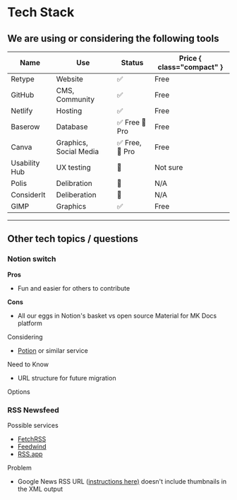 # Tech Stack

## We are using or considering the following tools

Name   | Use | Status | Price \{ class="compact" }
---    | --- | --- | ---
Retype | Website | ✅ | Free
GitHub | CMS, Community | ✅ | Free
Netlify | Hosting | ✅ | Free
Baserow | Database | ✅ Free 🤔 Pro | Free
Canva | Graphics, Social Media | ✅ Free, 🤔 Pro | Free
Usability Hub | UX testing | 🤔 | Not sure
Polis | Delibration | 🤔 | N/A
ConsiderIt | Deliberation | 🤔 | N/A
GIMP | Graphics | ✅ | Free

---

## Other tech topics / questions

### Notion switch

**Pros**

- Fun and easier for others to contribute

**Cons**

- All our eggs in Notion's basket vs open source Material for MK Docs platform

Considering

- [Potion](https://potion.so) or similar service

Need to Know

- URL structure for future migration

Options

### RSS Newsfeed

Possible services

 - [FetchRSS](https://fetchrss.com/)
 - [Feedwind](https://feed.mikle.com) 
 - [RSS.app](https://rss.app)

 Problem

 - Google News RSS URL ([instructions here)](https://feed.mikle.com/support/google-news-rss/) doesn't include thumbnails in the XML output
